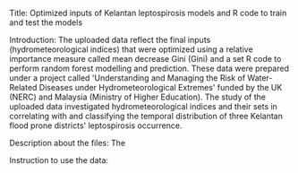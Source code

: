 Title: Optimized inputs of Kelantan leptospirosis models and R code to train and test the models

Introduction:
The uploaded data reflect the final inputs (hydrometeorological indices) that were optimized using a relative importance measure called mean decrease Gini (Gini) and a set R code to perform random forest modelling and prediction. These data were prepared under a project called 'Understanding and Managing the Risk of Water-Related Diseases under Hydrometeorological Extremes' funded by the UK (NERC) and Malaysia (Ministry of Higher Education). The study of the uploaded data investigated hydrometeorological indices and their sets in correlating with and classifying the temporal distribution of three Kelantan flood prone districts' leptospirosis occurrence.

Description about the files:
The 

Instruction to use the data:




